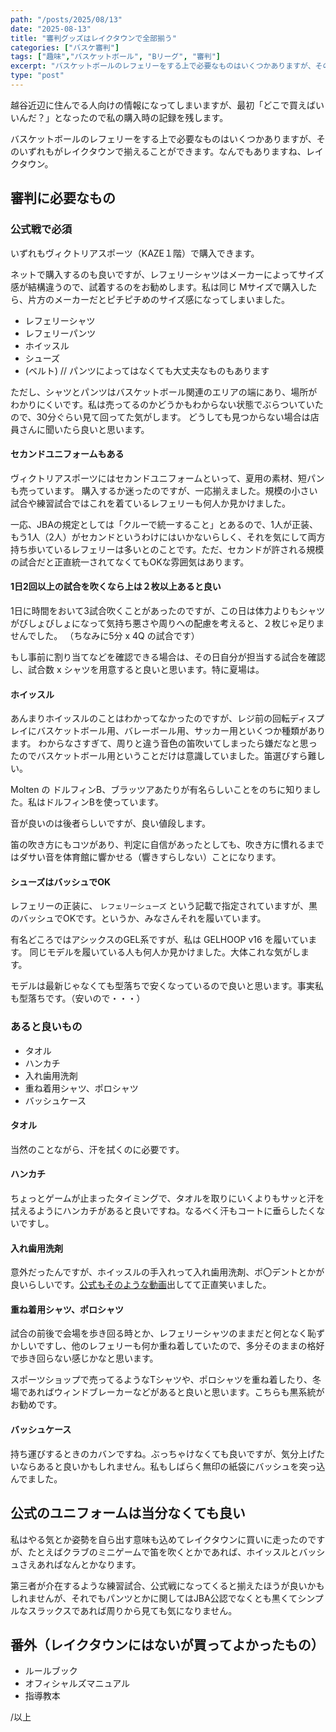 ```yaml
---
path: "/posts/2025/08/13"
date: "2025-08-13"
title: "審判グッズはレイクタウンで全部揃う"
categories: ["バスケ審判"]
tags: ["趣味","バスケットボール", "Bリーグ", "審判"]
excerpt: "バスケットボールのレフェリーをする上で必要なものはいくつかありますが、そのいずれもがレイクタウンで揃えることができます。なんでもありますね、レイクタウン。"
type: "post"
---
```


越谷近辺に住んでる人向けの情報になってしまいますが、最初「どこで買えばいいんだ？」となったので私の購入時の記録を残します。

バスケットボールのレフェリーをする上で必要なものはいくつかありますが、そのいずれもがレイクタウンで揃えることができます。なんでもありますね、レイクタウン。

## 審判に必要なもの

### 公式戦で必須

いずれもヴィクトリアスポーツ（KAZE１階）で購入できます。

ネットで購入するのも良いですが、レフェリーシャツはメーカーによってサイズ感が結構違うので、試着するのをお勧めします。私は同じ Mサイズで購入したら、片方のメーカーだとピチピチめのサイズ感になってしまいました。

- レフェリーシャツ
- レフェリーパンツ
- ホイッスル
- シューズ
- (ベルト) // パンツによってはなくても大丈夫なものもあります

ただし、シャツとパンツはバスケットボール関連のエリアの端にあり、場所がわかりにくいです。私は売ってるのかどうかもわからない状態でぶらついていたので、30分ぐらい見て回ってた気がします。
どうしても見つからない場合は店員さんに聞いたら良いと思います。

#### <span class="marker-important">セカンドユニフォームもある</span>

ヴィクトリアスポーツにはセカンドユニフォームといって、夏用の素材、短パンも売っています。
購入するか迷ったのですが、一応揃えました。規模の小さい試合や練習試合ではこれを着ているレフェリーも何人か見かけました。

一応、JBAの規定としては「クルーで統一すること」とあるので、1人が正装、もう1人（2人）がセカンドというわけにはいかないらしく、それを気にして両方持ち歩いているレフェリーは多いとのことです。ただ、セカンドが許される規模の試合だと正直統一されてなくてもOKな雰囲気はあります。

#### 1日2回以上の試合を吹くなら上は２枚以上あると良い

1日に時間をおいて3試合吹くことがあったのですが、この日は体力よりもシャツがびしょびしょになって気持ち悪さや周りへの配慮を考えると、２枚じゃ足りませんでした。
（ちなみに5分 x 4Q の試合です）

もし事前に割り当てなどを確認できる場合は、その日自分が担当する試合を確認し、試合数 x シャツを用意すると良いと思います。特に夏場は。

#### <span class="marker-important">ホイッスル</span>

あんまりホイッスルのことはわかってなかったのですが、レジ前の回転ディスプレイにバスケットボール用、バレーボール用、サッカー用といくつか種類があります。
わからなさすぎて、周りと違う音色の笛吹いてしまったら嫌だなと思ったのでバスケットボール用ということだけは意識していました。笛選びすら難しい。

Molten の ドルフィンB、ブラッツアあたりが有名らしいことをのちに知りました。私はドルフィンBを使っています。

音が良いのは後者らしいですが、良い値段します。

笛の吹き方にもコツがあり、判定に自信があったとしても、吹き方に慣れるまではダサい音を体育館に響かせる（響きすらしない）ことになります。

#### <span class="marker-important">シューズはバッシュでOK</span>

レフェリーの正装に、 `レフェリーシューズ` という記載で指定されていますが、黒のバッシュでOKです。というか、みなさんそれを履いています。

有名どころではアシックスのGEL系ですが、私は GELHOOP v16 を履いています。
同じモデルを履いている人も何人か見かけました。大体これな気がします。

モデルは最新じゃなくても型落ちで安くなっているので良いと思います。事実私も型落ちです。（安いので・・・）


### あると良いもの

- タオル
- ハンカチ
- 入れ歯用洗剤
- 重ね着用シャツ、ポロシャツ
- バッシュケース

#### <span class="marker-important">タオル</span>

当然のことながら、汗を拭くのに必要です。

#### <span class="marker-important">ハンカチ</span>

ちょっとゲームが止まったタイミングで、タオルを取りにいくよりもサッと汗を拭えるようにハンカチがあると良いですね。なるべく汗もコートに垂らしたくないですし。

#### <span class="marker-important">入れ歯用洗剤</span>

意外だったんですが、ホイッスルの手入れって入れ歯用洗剤、ポ〇デントとかが良いらしいです。[公式もそのような動画](https://www.youtube.com/watch?v=2BlgjGQ7gl8)出してて正直笑いました。

#### <span class="marker-important">重ね着用シャツ、ポロシャツ</span>

試合の前後で会場を歩き回る時とか、レフェリーシャツのままだと何となく恥ずかしいですし、他のレフェリーも何か重ね着していたので、多分そのままの格好で歩き回らない感じかなと思います。

スポーツショップで売ってるようなTシャツや、ポロシャツを重ね着したり、冬場であればウィンドブレーカーなどがあると良いと思います。こちらも黒系統がお勧めです。

#### <span class="marker-important">バッシュケース</span>

持ち運びするときのカバンですね。ぶっちゃけなくても良いですが、気分上げたいならあると良いかもしれません。私もしばらく無印の紙袋にバッシュを突っ込んでました。


## 公式のユニフォームは当分なくても良い

私はやる気とか姿勢を自ら出す意味も込めてレイクタウンに買いに走ったのですが、たとえばクラブのミニゲームで笛を吹くとかであれば、ホイッスルとバッシュさえあればなんとかなります。

第三者が介在するような練習試合、公式戦になってくると揃えたほうが良いかもしれませんが、それでもパンツとかに関してはJBA公認でなくとも黒くてシンプルなスラックスであれば周りから見ても気になりません。

## 番外（レイクタウンにはないが買ってよかったもの）

- ルールブック
- オフィシャルズマニュアル
- 指導教本

/以上






